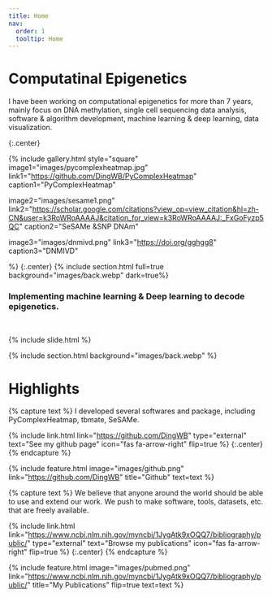 ```yaml
---
title: Home
nav:
  order: 1
  tooltip: Home
---
```


# Computatinal Epigenetics

I have been working on computational epigenetics for more than 7 years, mainly focus on DNA methylation, single cell sequencing data analysis, software & algorithm development, machine learning & deep learning, data visualization.

{:.center}

{%
  include gallery.html style="square"
  image1="images/pycomplexheatmap.jpg"
  link1="https://github.com/DingWB/PyComplexHeatmap"
  caption1="PyComplexHeatmap"

  image2="images/sesame1.png"
  link2="https://scholar.google.com/citations?view_op=view_citation&hl=zh-CN&user=k3RoWRoAAAAJ&citation_for_view=k3RoWRoAAAAJ:_FxGoFyzp5QC"
  caption2="SeSAMe&nbsp;&SNP&nbsp;DNAm"

  image3="images/dnmivd.png"
  link3="https://doi.org/gghgg8"
  caption3="DNMIVD"

%}
{:.center}
{% include section.html full=true background="images/back.webp" dark=true%}
<br>
### Implementing machine learning & Deep learning to decode epigenetics.
<br>

{% include slide.html %}

{% include section.html background="images/back.webp" %}

# Highlights

{% capture text %}
I developed several softwares and package, including PyComplexHeatmap, tbmate, SeSAMe.

{%
  include link.html
  link="https://github.com/DingWB"
  type="external"
  text="See my github page"
  icon="fas fa-arrow-right"
  flip=true
%}
{:.center}
{% endcapture %}

{%
  include feature.html
  image="images/github.png"
  link="https://github.com/DingWB"
  title="Github"
  text=text
%}

{% capture text %}
We believe that anyone around the world should be able to use and extend our work. 
We push to make software, tools, datasets, etc. that are freely available.

{%
  include link.html
  link="https://www.ncbi.nlm.nih.gov/myncbi/1JygAtk9xOQQ7/bibliography/public/"
  type="external"
  text="Browse my publications"
  icon="fas fa-arrow-right"
  flip=true
%}
{:.center}
{% endcapture %}

{%
  include feature.html
  image="images/pubmed.png"
  link="https://www.ncbi.nlm.nih.gov/myncbi/1JygAtk9xOQQ7/bibliography/public/"
  title="My Publications"
  flip=true
  text=text
%}
